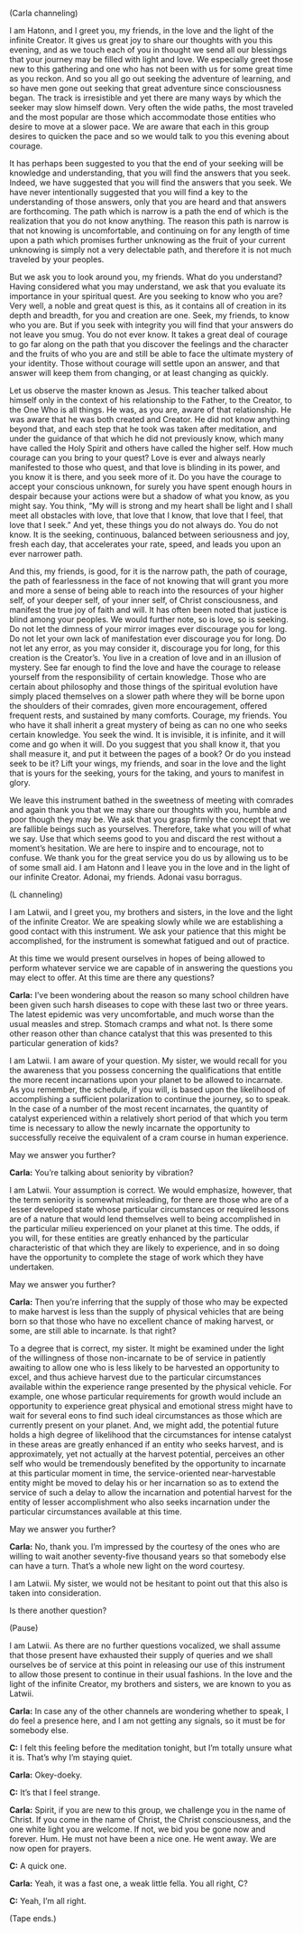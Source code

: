 <p class="channel-type">(Carla channeling)</p>
<p>I am Hatonn, and I greet you, my friends, in the love and the light of the infinite Creator. It gives us great joy to share our thoughts with you this evening, and as we touch each of you in thought we send all our blessings that your journey may be filled with light and love. We especially greet those new to this gathering and one who has not been with us for some great time as you reckon. And so you all go out seeking the adventure of learning, and so have men gone out seeking that great adventure since consciousness began. The track is irresistible and yet there are many ways by which the seeker may slow himself down. Very often the wide paths, the most traveled and the most popular are those which accommodate those entities who desire to move at a slower pace. We are aware that each in this group desires to quicken the pace and so we would talk to you this evening about courage.</p>
<p>It has perhaps been suggested to you that the end of your seeking will be knowledge and understanding, that you will find the answers that you seek. Indeed, we have suggested that you will find the answers that you seek. We have never intentionally suggested that you will find a key to the understanding of those answers, only that you are heard and that answers are forthcoming. The path which is narrow is a path the end of which is the realization that you do not know anything. The reason this path is narrow is that not knowing is uncomfortable, and continuing on for any length of time upon a path which promises further unknowing as the fruit of your current unknowing is simply not a very delectable path, and therefore it is not much traveled by your peoples.</p>
<p>But we ask you to look around you, my friends. What do you understand? Having considered what you may understand, we ask that you evaluate its importance in your spiritual quest. Are you seeking to know who you are? Very well, a noble and great quest is this, as it contains all of creation in its depth and breadth, for you and creation are one. Seek, my friends, to know who you are. But if you seek with integrity you will find that your answers do not leave you smug. You do not ever know. It takes a great deal of courage to go far along on the path that you discover the feelings and the character and the fruits of who you are and still be able to face the ultimate mystery of your identity. Those without courage will settle upon an answer, and that answer will keep them from changing, or at least changing as quickly.</p>
<p>Let us observe the master known as Jesus. This teacher talked about himself only in the context of his relationship to the Father, to the Creator, to the One Who is all things. He was, as you are, aware of that relationship. He was aware that he was both created and Creator. He did not know anything beyond that, and each step that he took was taken after meditation, and under the guidance of that which he did not previously know, which many have called the Holy Spirit and others have called the higher self. How much courage can you bring to your quest? Love is ever and always nearly manifested to those who quest, and that love is blinding in its power, and you know it is there, and you seek more of it. Do you have the courage to accept your conscious unknown, for surely you have spent enough hours in despair because your actions were but a shadow of what you know, as you might say. You think, “My will is strong and my heart shall be light and I shall meet all obstacles with love, that love that I know, that love that I feel, that love that I seek.” And yet, these things you do not always do. You do not know. It is the seeking, continuous, balanced between seriousness and joy, fresh each day, that accelerates your rate, speed, and leads you upon an ever narrower path.</p>
<p>And this, my friends, is good, for it is the narrow path, the path of courage, the path of fearlessness in the face of not knowing that will grant you more and more a sense of being able to reach into the resources of your higher self, of your deeper self, of your inner self, of Christ consciousness, and manifest the true joy of faith and will. It has often been noted that justice is blind among your peoples. We would further note, so is love, so is seeking. Do not let the dimness of your mirror images ever discourage you for long. Do not let your own lack of manifestation ever discourage you for long. Do not let any error, as you may consider it, discourage you for long, for this creation is the Creator’s. You live in a creation of love and in an illusion of mystery. See far enough to find the love and have the courage to release yourself from the responsibility of certain knowledge. Those who are certain about philosophy and those things of the spiritual evolution have simply placed themselves on a slower path where they will be borne upon the shoulders of their comrades, given more encouragement, offered frequent rests, and sustained by many comforts. Courage, my friends. You who have it shall inherit a great mystery of being as can no one who seeks certain knowledge. You seek the wind. It is invisible, it is infinite, and it will come and go when it will. Do you suggest that you shall know it, that you shall measure it, and put it between the pages of a book? Or do you instead seek to be it? Lift your wings, my friends, and soar in the love and the light that is yours for the seeking, yours for the taking, and yours to manifest in glory.</p>
<p>We leave this instrument bathed in the sweetness of meeting with comrades and again thank you that we may share our thoughts with you, humble and poor though they may be. We ask that you grasp firmly the concept that we are fallible beings such as yourselves. Therefore, take what you will of what we say. Use that which seems good to you and discard the rest without a moment’s hesitation. We are here to inspire and to encourage, not to confuse. We thank you for the great service you do us by allowing us to be of some small aid. I am Hatonn and I leave you in the love and in the light of our infinite Creator. Adonai, my friends. Adonai vasu borragus.</p>
<p class="channel-type">(L channeling)</p>
<p>I am Latwii, and I greet you, my brothers and sisters, in the love and the light of the infinite Creator. We are speaking slowly while we are establishing a good contact with this instrument. We ask your patience that this might be accomplished, for the instrument is somewhat fatigued and out of practice.</p>
<p>At this time we would present ourselves in hopes of being allowed to perform whatever service we are capable of in answering the questions you may elect to offer. At this time are there any questions?</p>
<p><strong>Carla:</strong> I’ve been wondering about the reason so many school children have been given such harsh diseases to cope with these last two or three years. The latest epidemic was very uncomfortable, and much worse than the usual measles and strep. Stomach cramps and what not. Is there some other reason other than chance catalyst that this was presented to this particular generation of kids?</p>
<p>I am Latwii. I am aware of your question. My sister, we would recall for you the awareness that you possess concerning the qualifications that entitle the more recent incarnations upon your planet to be allowed to incarnate. As you remember, the schedule, if you will, is based upon the likelihood of accomplishing a sufficient polarization to continue the journey, so to speak. In the case of a number of the most recent incarnates, the quantity of catalyst experienced within a relatively short period of that which you term time is necessary to allow the newly incarnate the opportunity to successfully receive the equivalent of a cram course in human experience.</p>
<p>May we answer you further?</p>
<p><strong>Carla:</strong> You’re talking about seniority by vibration?</p>
<p>I am Latwii. Your assumption is correct. We would emphasize, however, that the term seniority is somewhat misleading, for there are those who are of a lesser developed state whose particular circumstances or required lessons are of a nature that would lend themselves well to being accomplished in the particular milieu experienced on your planet at this time. The odds, if you will, for these entities are greatly enhanced by the particular characteristic of that which they are likely to experience, and in so doing have the opportunity to complete the stage of work which they have undertaken.</p>
<p>May we answer you further?</p>
<p><strong>Carla:</strong> Then you’re inferring that the supply of those who may be expected to make harvest is less than the supply of physical vehicles that are being born so that those who have no excellent chance of making harvest, or some, are still able to incarnate. Is that right?</p>
<p>To a degree that is correct, my sister. It might be examined under the light of the willingness of those non-incarnate to be of service in patiently awaiting to allow one who is less likely to be harvested an opportunity to excel, and thus achieve harvest due to the particular circumstances available within the experience range presented by the physical vehicle. For example, one whose particular requirements for growth would include an opportunity to experience great physical and emotional stress might have to wait for several eons to find such ideal circumstances as those which are currently present on your planet. And, we might add, the potential future holds a high degree of likelihood that the circumstances for intense catalyst in these areas are greatly enhanced if an entity who seeks harvest, and is approximately, yet not actually at the harvest potential, perceives an other self who would be tremendously benefited by the opportunity to incarnate at this particular moment in time, the service-oriented near-harvestable entity might be moved to delay his or her incarnation so as to extend the service of such a delay to allow the incarnation and potential harvest for the entity of lesser accomplishment who also seeks incarnation under the particular circumstances available at this time.</p>
<p>May we answer you further?</p>
<p><strong>Carla:</strong> No, thank you. I’m impressed by the courtesy of the ones who are willing to wait another seventy-five thousand years so that somebody else can have a turn. That’s a whole new light on the word courtesy.</p>
<p>I am Latwii. My sister, we would not be hesitant to point out that this also is taken into consideration.</p>
<p>Is there another question?</p>
<p class="comment">(Pause)</p>
<p>I am Latwii. As there are no further questions vocalized, we shall assume that those present have exhausted their supply of queries and we shall ourselves be of service at this point in releasing our use of this instrument to allow those present to continue in their usual fashions. In the love and the light of the infinite Creator, my brothers and sisters, we are known to you as Latwii.</p>
<p><strong>Carla:</strong> In case any of the other channels are wondering whether to speak, I do feel a presence here, and I am not getting any signals, so it must be for somebody else.</p>
<p><strong>C:</strong> I felt this feeling before the meditation tonight, but I’m totally unsure what it is. That’s why I’m staying quiet.</p>
<p><strong>Carla:</strong> Okey-doeky.</p>
<p><strong>C:</strong> It’s that I feel strange.</p>
<p><strong>Carla:</strong> Spirit, if you are new to this group, we challenge you in the name of Christ. If you come in the name of Christ, the Christ consciousness, and the one white light you are welcome. If not, we bid you be gone now and forever. Hum. He must not have been a nice one. He went away. We are now open for prayers.</p>
<p><strong>C:</strong> A quick one.</p>
<p><strong>Carla:</strong> Yeah, it was a fast one, a weak little fella. You all right, C?</p>
<p><strong>C:</strong> Yeah, I’m all right.</p>
<p class="comment">(Tape ends.)</p>